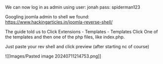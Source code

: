 
We can now log in as admin using
user: jonah
pass: spiderman123

Googling joomla admin to shell we found:
https://www.hackingarticles.in/joomla-reverse-shell/

The guide told us to Click Extensions - Templates - Templates
Click One of the templates and then one of the php files, like index.php.

Just paste your rev shell and click preview (after starting nc of course)

![[Images/Pasted image 20240711214753.png]]

